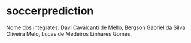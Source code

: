 # soccerprediction
Nome dos integrates: Davi Cavalcanti de Mello, Bergson Gabriel da Silva Oliveira Melo, Lucas de Medeiros Linhares Gomes.


